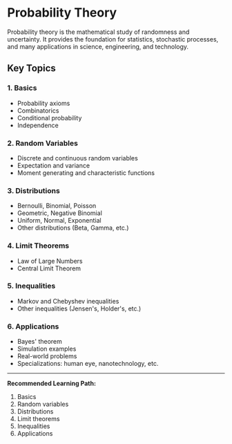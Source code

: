 # Probability Theory

Probability theory is the mathematical study of randomness and uncertainty. It provides the foundation for statistics, stochastic processes, and many applications in science, engineering, and technology.

## Key Topics

### 1. Basics
- Probability axioms
- Combinatorics
- Conditional probability
- Independence

### 2. Random Variables
- Discrete and continuous random variables
- Expectation and variance
- Moment generating and characteristic functions

### 3. Distributions
- Bernoulli, Binomial, Poisson
- Geometric, Negative Binomial
- Uniform, Normal, Exponential
- Other distributions (Beta, Gamma, etc.)

### 4. Limit Theorems
- Law of Large Numbers
- Central Limit Theorem

### 5. Inequalities
- Markov and Chebyshev inequalities
- Other inequalities (Jensen's, Holder's, etc.)

### 6. Applications
- Bayes' theorem
- Simulation examples
- Real-world problems
- Specializations: human eye, nanotechnology, etc.

---

**Recommended Learning Path:**
1. Basics
2. Random variables
3. Distributions
4. Limit theorems
5. Inequalities
6. Applications
